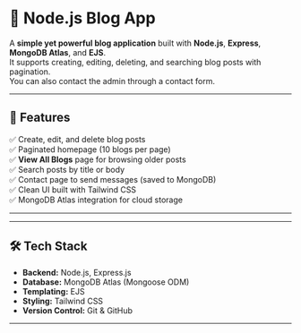 # 📝 Node.js Blog App

A **simple yet powerful blog application** built with **Node.js**, **Express**, **MongoDB Atlas**, and **EJS**.  
It supports creating, editing, deleting, and searching blog posts with pagination.  
You can also contact the admin through a contact form.  

---

## 🚀 Features

✅ Create, edit, and delete blog posts  
✅ Paginated homepage (10 blogs per page)  
✅ **View All Blogs** page for browsing older posts  
✅ Search posts by title or body  
✅ Contact page to send messages (saved to MongoDB)  
✅ Clean UI built with Tailwind CSS  
✅ MongoDB Atlas integration for cloud storage  

---

---

## 🛠️ Tech Stack

- **Backend:** Node.js, Express.js
- **Database:** MongoDB Atlas (Mongoose ODM)
- **Templating:** EJS
- **Styling:** Tailwind CSS
- **Version Control:** Git & GitHub

---


